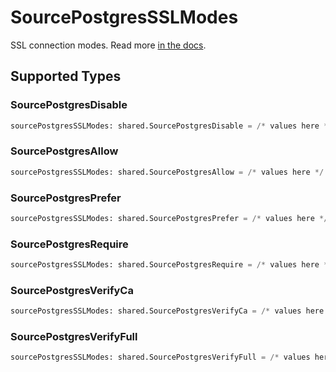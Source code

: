 # SourcePostgresSSLModes

SSL connection modes. 
  Read more <a href="https://jdbc.postgresql.org/documentation/head/ssl-client.html"> in the docs</a>.


## Supported Types

### SourcePostgresDisable

```python
sourcePostgresSSLModes: shared.SourcePostgresDisable = /* values here */
```

### SourcePostgresAllow

```python
sourcePostgresSSLModes: shared.SourcePostgresAllow = /* values here */
```

### SourcePostgresPrefer

```python
sourcePostgresSSLModes: shared.SourcePostgresPrefer = /* values here */
```

### SourcePostgresRequire

```python
sourcePostgresSSLModes: shared.SourcePostgresRequire = /* values here */
```

### SourcePostgresVerifyCa

```python
sourcePostgresSSLModes: shared.SourcePostgresVerifyCa = /* values here */
```

### SourcePostgresVerifyFull

```python
sourcePostgresSSLModes: shared.SourcePostgresVerifyFull = /* values here */
```

